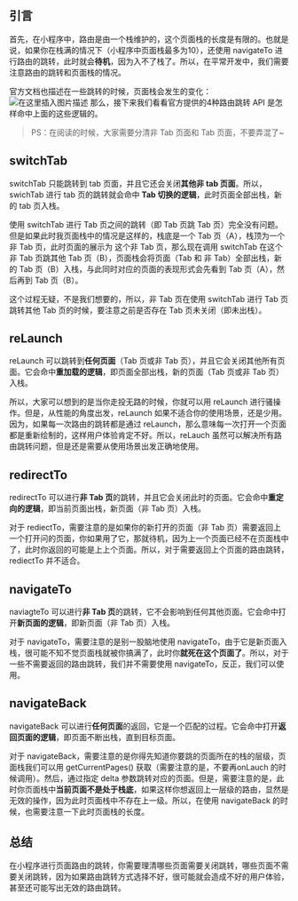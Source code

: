 ## 引言

首先，在小程序中，路由是由一个栈维护的，这个页面栈的长度是有限的。也就是说，如果你在栈满的情况下（小程序中页面栈最多为10），还使用 navigateTo 进行路由的跳转，此时就会**待机**，因为入不了栈了。所以，在平常开发中，我们需要注意路由的跳转和页面栈的情况。

官方文档也描述在一些跳转的时候，页面栈会发生的变化：
![在这里插入图片描述](https://img-blog.csdnimg.cn/20200227152640685.png#pic_center=400)
那么，接下来我们看看官方提供的4种路由跳转 API 是怎样命中上面的这些逻辑的。

> PS：在阅读的时候，大家需要分清非 Tab 页面和 Tab 页面，不要弄混了~

## switchTab

switchTab 只能跳转到 tab 页面，并且它还会关闭**其他非 tab 页面**。所以，swichTab 进行 tab 页的跳转就会命中 **Tab 切换的逻辑**，此时页面全部出栈，新的 tab 页入栈。

使用 switchTab 进行 Tab 页之间的跳转（即 Tab 页跳 Tab 页）完全没有问题。但是如果此时我页面栈中的情况是这样的，栈底是一个 Tab 页（A），栈顶为一个非 Tab 页，此时页面的展示为 这个非 Tab 页，那么现在调用 switchTab 在这个非 Tab 页跳其他 Tab 页（B），页面栈会将页面（Tab 和 非 Tab）全部出栈，新的 Tab 页（B）入栈，与此同时对应的页面的表现形式会先看到 Tab 页（A），然后再到 Tab 页（B）。

这个过程无疑，不是我们想要的，所以，非 Tab 页在使用 switchTab 进行 Tab 页跳转其他 Tab 页的时候，要注意之前是否存在 Tab 页未关闭（即未出栈）。

## reLaunch

reLaunch 可以跳转到**任何页面**（Tab 页或非 Tab 页），并且它会关闭其他所有页面。它会命中**重加载的逻辑**，即页面全部出栈，新的页面（Tab 页或非 Tab 页）入栈。

所以，大家可以想到的是当你走投无路的时候，你就可以用 reLaunch 进行骚操作。但是，从性能的角度出发，reLaunch 如果不适合你的使用场景，还是少用。因为，如果每一次路由的跳转都是通过 reLaunch，那么意味每一次打开一个页面都是重新绘制的，这样用户体验肯定不好。所以，reLauch 虽然可以解决所有路由跳转问题，但是还是需要从使用场景出发正确地使用。

## redirectTo

redirectTo 可以进行**非 Tab 页**的跳转，并且它会关闭此时的页面。它会命中**重定向的逻辑**，即当前页面出栈，新页面（非 Tab 页）入栈。

对于 rediectTo，需要注意的是如果你的新打开的页面（非 Tab 页）需要返回上一个打开问的页面，你如果用了它，那就待机，因为上一个页面已经不在页面栈中了，此时你返回的可能是上上个页面。所以，对于需要返回上个页面的路由跳转，rediectTo 并不适合。

## navigateTo

naviagteTo 可以进行**非 Tab 页**的跳转，它不会影响到任何其他页面。它会命中打开**新页面的逻辑**，即新页面（非 Tab 页）入栈。

对于 navigateTo，需要注意的是别一股脑地使用 navigateTo，由于它是新页面入栈，很可能不知不觉页面栈就被你搞满了，此时你**就死在这个页面了**。所以，对于一些不需要返回的路由跳转，我们并不需要使用 navigateTo，反正，我们可以使用。

## navigateBack

navigateBack 可以进行**任何页面**的返回，它是一个匹配的过程。它会命中打开**返回页面的逻辑**，即页面不断出栈，直到目标页面。

对于 navigateBack，需要注意的是你得先知道你要跳的页面所在的栈的层级，页面栈我们可以用 getCurrentPages() 获取（需要注意的是，不要再onLauch 的时候调用）。然后，通过指定 delta 参数跳转对应的页面。但是，需要注意的是，此时你页面栈中**当前页面不是处于栈底**，如果这样你想返回上一层级的路由，显然是无效的操作，因为此时页面栈中不存在上一级。所以，在使用 navigateBack 的时候，也需要注意一下此时页面栈的长度。

## 总结

在小程序进行页面路由的跳转，你需要理清哪些页面需要关闭跳转，哪些页面不需要关闭跳转，因为如果路由跳转方式选择不好，很可能就会造成不好的用户体验，甚至还可能写出无效的路由跳转。

